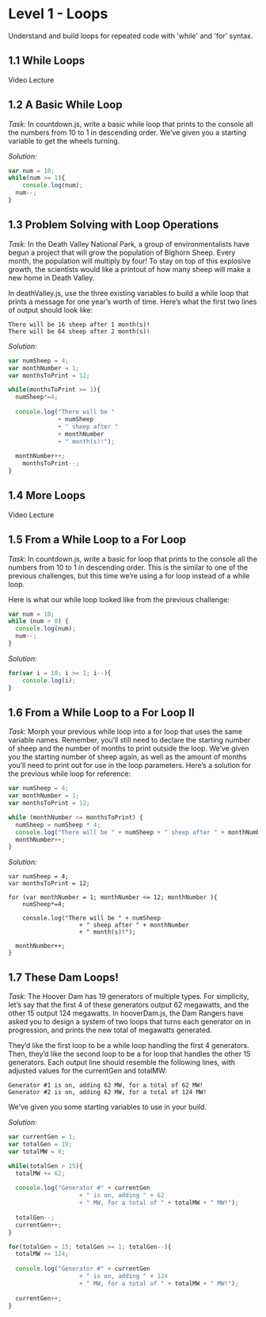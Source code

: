 # Level 1 - Loops
Understand and build loops for repeated code with 'while' and 'for' syntax.

## 1.1 While Loops
Video Lecture

## 1.2 A Basic While Loop
_Task:_
In countdown.js, write a basic while loop that prints to the console all the numbers from 10 to 1 in descending order. We’ve given you a starting variable to get the wheels turning.

_Solution:_
```javascript
var num = 10;
while(num >= 1){
	console.log(num);
  num--;
}
```

## 1.3 Problem Solving with Loop Operations
_Task:_
In the Death Valley National Park, a group of environmentalists have begun a project that will grow the population of Bighorn Sheep. Every month, the population will multiply by four! To stay on top of this explosive growth, the scientists would like a printout of how many sheep will make a new home in Death Valley.

In deathValley.js, use the three existing variables to build a while loop that prints a message for one year’s worth of time. Here’s what the first two lines of output should look like:

    There will be 16 sheep after 1 month(s)!
    There will be 64 sheep after 2 month(s)!

_Solution:_
```javascript
var numSheep = 4;
var monthNumber = 1;
var monthsToPrint = 12;

while(monthsToPrint >= 1){
  numSheep*=4;
  
  console.log("There will be " 
              + numSheep 
              + " sheep after "
              + monthNumber
              + " month(s)!");
              
  monthNumber++;
	monthsToPrint--;
}
```

## 1.4 More Loops
Video Lecture

## 1.5 From a While Loop to a For Loop
_Task:_
In countdown.js, write a basic for loop that prints to the console all the numbers from 10 to 1 in descending order. This is the similar to one of the previous challenges, but this time we’re using a for loop instead of a while loop.

Here is what our while loop looked like from the previous challenge:

```javascript
var num = 10;
while (num > 0) {
  console.log(num);
  num--;
}
```

_Solution:_
```javascript
for(var i = 10; i >= 1; i--){
	console.log(i);
}
```

## 1.6 From a While Loop to a For Loop II
_Task:_
Morph your previous while loop into a for loop that uses the same variable names. Remember, you’ll still need to declare the starting number of sheep and the number of months to print outside the loop. We’ve given you the starting number of sheep again, as well as the amount of months you’ll need to print out for use in the loop parameters. Here’s a solution for the previous while loop for reference:

```javascript
var numSheep = 4;
var monthNumber = 1;
var monthsToPrint = 12;

while (monthNumber <= monthsToPrint) {
  numSheep = numSheep * 4;
  console.log("There will be " + numSheep + " sheep after " + monthNumber + " month(s)!");
  monthNumber++;
}
```

_Solution:_
```
var numSheep = 4;
var monthsToPrint = 12;

for (var monthNumber = 1; monthNumber <= 12; monthNumber ){
	numSheep*=4;
  
	console.log("There will be " + numSheep 
  					+ " sheep after " + monthNumber 
  					+ " month(s)!");
  
  monthNumber++;
}
```

## 1.7 These Dam Loops!
_Task:_
The Hoover Dam has 19 generators of multiple types. For simplicity, let’s say that the first 4 of these generators output 62 megawatts, and the other 15 output 124 megawatts. In hooverDam.js, the Dam Rangers have asked you to design a system of two loops that turns each generator on in progression, and prints the new total of megawatts generated.

They’d like the first loop to be a while loop handling the first 4 generators. Then, they’d like the second loop to be a for loop that handles the other 15 generators. Each output line should resemble the following lines, with adjusted values for the currentGen and totalMW:

    Generator #1 is on, adding 62 MW, for a total of 62 MW!
    Generator #2 is on, adding 62 MW, for a total of 124 MW!
    
We’ve given you some starting variables to use in your build.

_Solution:_
```javascript
var currentGen = 1;
var totalGen = 19;
var totalMW = 0;

while(totalGen > 15){	
  totalMW += 62;
  
  console.log("Generator #" + currentGen 
      				+ " is on, adding " + 62 
      				+ " MW, for a total of " + totalMW + " MW!");
  
  totalGen--;
  currentGen++;  
}

for(totalGen = 15; totalGen >= 1; totalGen--){	
  totalMW += 124;
  
  console.log("Generator #" + currentGen 
      				+ " is on, adding " + 124 
      				+ " MW, for a total of " + totalMW + " MW!");  
 
  currentGen++;  
}
```


